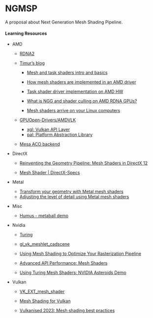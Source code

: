 # NGMSP

A proposal about Next Generation Mesh Shading Pipeline.



#### Learning Resources

* AMD
  
  * [RDNA2](https://gpuopen.com/wp-content/uploads/slides/AMD_RDNA2_DirectX12_Ultimate_SamplerFeedbackMeshShaders.pdf)
  
  * [Timur’s blog](https://timur.hu/)
    
    * [Mesh and task shaders intro and basics](https://timur.hu/blog/2022/mesh-and-task-shaders)
    
    * [How mesh shaders are implemented in an AMD driver](https://timur.hu/blog/2022/how-mesh-shaders-are-implemented)
    
    * [Task shader driver implementation on AMD HW](https://timur.hu/blog/2022/how-task-shaders-are-implemented)
    
    * [What is NGG and shader culling on AMD RDNA GPUs?](https://timur.hu/blog/2022/what-is-ngg)
    
    * [Mesh shaders arrive on your Linux computers](https://timur.hu/blog/2022/mesh-shaders-arrive-on-linux)
  
  * [GPUOpen-Drivers/AMDVLK](https://github.com/GPUOpen-Drivers/AMDVLK)
    
    * [xgl: Vulkan API Layer](https://github.com/GPUOpen-Drivers/xgl)
    * [pal: Platform Abstraction Library](https://github.com/GPUOpen-Drivers/pal)
  
  * [Mesa ACO backend](https://cgit.freedesktop.org/mesa/mesa/tree/src/amd/compiler/README.md?id=68957a82562d13b3f0d21a04ce633ffd236e6036#n165)

* DirectX
  
  * [Reinventing the Geometry Pipeline: Mesh Shaders in DirectX 12](https://www.youtube.com/watch?v=CFXKTXtil34)
  
  * [Mesh Shader | DirectX-Specs](https://microsoft.github.io/DirectX-Specs/d3d/MeshShader.html)

* Metal
  
  * [Transform your geometry with Metal mesh shaders](https://developer.apple.com/videos/play/wwdc2022/10162/)
  * [Adjusting the level of detail using Metal mesh shaders](https://developer.apple.com/documentation/metal/metal_sample_code_library/adjusting_the_level_of_detail_using_metal_mesh_shaders)

* Misc
  
  * [Humus - metaball demo](http://www.humus.name/index.php?page=3D&ID=93)

* Nvidia
  
  * [Turing](https://developer.nvidia.com/blog/introduction-turing-mesh-shaders/)
  
  * [gl_vk_meshlet_cadscene](https://github.com/nvpro-samples/gl_vk_meshlet_cadscene)
  
  * [Using Mesh Shading to Optimize Your Rasterization Pipeline](https://developer.nvidia.com/blog/using-mesh-shading-to-optimize-your-rasterization-pipeline/)
  
  * [Advanced API Performance: Mesh Shaders](https://developer.nvidia.com/blog/advanced-api-performance-mesh-shaders/)
  
  * [Using Turing Mesh Shaders: NVIDIA Asteroids Demo](https://developer.nvidia.com/blog/using-turing-mesh-shaders-nvidia-asteroids-demo/)

* Vulkan
  
  * [VK_EXT_mesh_shader](https://www.khronos.org/blog/mesh-shading-for-vulkan)
  
  * [Mesh Shading for Vulkan](https://www.khronos.org/blog/mesh-shading-for-vulkanhttps://www.khronos.org/blog/mesh-shading-for-vulkan)
  
  * [Vulkanised 2023: Mesh shading best practices](https://www.youtube.com/watch?app=desktop&v=g9FoZcEQlbA)
